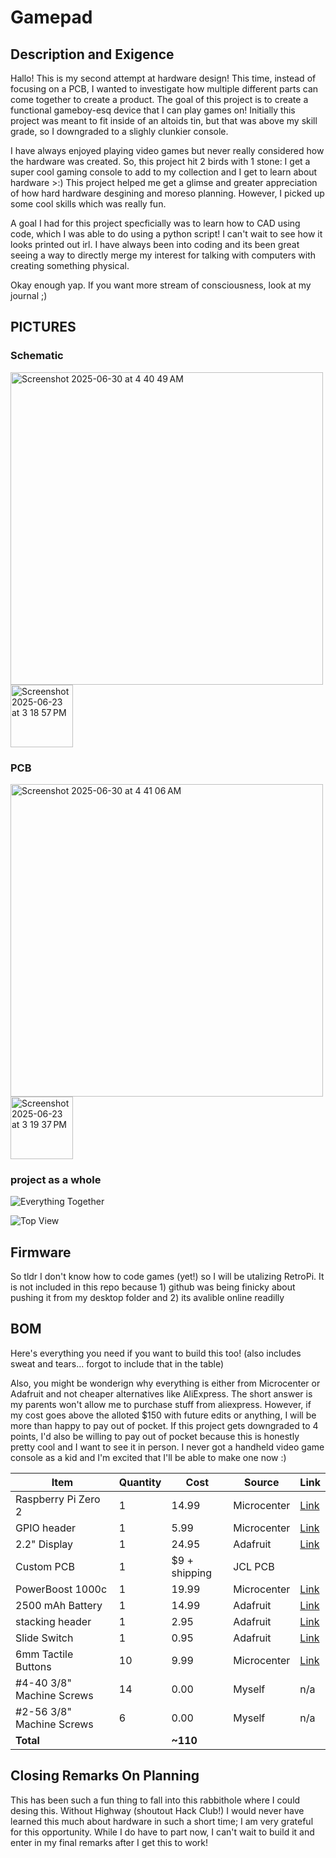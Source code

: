 # Gamepad

## Description and Exigence
Hallo! This is my second attempt at hardware design! This time, instead of focusing on a PCB, I wanted to investigate how multiple different parts can come together to create a product. The goal of this project is to create a functional gameboy-esq device that I can play games on! Initially this project was meant to fit inside of an altoids tin, but that was above my skill grade, so I downgraded to a slighly clunkier console. 

I have always enjoyed playing video games but never really considered how the hardware was created. So, this project hit 2 birds with 1 stone: I get a super cool gaming console to add to my collection and I get to learn about hardware >:) 
This project helped me get a glimse and greater appreciation of how hard hardware desgining and moreso planning. However, I picked up some cool skills which was really fun. 

A goal I had for this project specficially was to learn how to CAD using code, which I was able to do using a python script! I can't wait to see how it looks printed out irl. I have always been into coding and its been great seeing a way to directly merge my interest for talking with computers with creating something physical. 

Okay enough yap. If you want more stream of consciousness, look at my journal ;)

## PICTURES

### Schematic

<img width="500" alt="Screenshot 2025-06-30 at 4 40 49 AM" src="https://github.com/user-attachments/assets/c07b6f1e-4d40-4ae4-80b6-50886e559fe4" />

<img width="100" alt="Screenshot 2025-06-23 at 3 18 57 PM" src="https://github.com/user-attachments/assets/17d8576e-a649-4678-a186-42d98876e26e" />

### PCB 

<img width="500" alt="Screenshot 2025-06-30 at 4 41 06 AM" src="https://github.com/user-attachments/assets/49769586-41db-4bbd-9350-b0e54036b774" />

<img width="100" alt="Screenshot 2025-06-23 at 3 19 37 PM" src="https://github.com/user-attachments/assets/48193e39-db1a-4de0-b8aa-46e1739a57ba" />

### project as a whole

![Everything Together](https://github.com/user-attachments/assets/59a39bf8-cfd1-4bd1-b639-744d4dbcc195)

![Top View](https://github.com/user-attachments/assets/69d6b4a5-3753-461e-8eac-f8a0f5f3d4c6)


## Firmware
So tldr I don't know how to code games (yet!) so I will be utalizing RetroPi. It is not included in this repo because 1) github was being finicky about pushing it from my desktop folder and 2) its avalible online readilly 

## BOM

Here's everything you need if you want to build this too! (also includes sweat and tears... forgot to include that in the table)

Also, you might be wonderign why everything is either from Microcenter or Adafruit and not cheaper alternatives like AliExpress. The short answer is my parents won't allow me to purchase stuff from aliexpress. However, if my cost goes above the alloted $150 with future edits or anything, I will be more than happy to pay out of pocket. If this project gets downgraded to 4 points, I'd also be willing to pay out of pocket because this is honestly pretty cool and I want to see it in person. I never got a handheld video game console as a kid and I'm excited that I'll be able to make one now :)

                                                                                            

| Item                      | Quantity | Cost          | Source      | Link                                                                                                                                          |
| ------------------------- | -------- | ------------- | ----------- | --------------------------------------------------------------------------------------------------------------------------------------------- |
| Raspberry Pi Zero 2       | 1        | 14.99         | Microcenter | [Link](https://www.microcenter.com/product/643085/raspberry-pi-zero-2-w)                                                                      |
| GPIO header               | 1        | 5.99          | Microcenter | [Link](https://www.microcenter.com/product/480889/schmartboard-inc-schmartboard-inc-2-x-20-male-headers-qty-5)                                |
| 2.2" Display              | 1        | 24.95         | Adafruit    | [Link](https://www.adafruit.com/product/2315)                                                                                                 |
| Custom PCB                | 1        | $9 + shipping | JCL PCB     |                                                                                                                                               |
| PowerBoost 1000c          | 1        | 19.99         | Microcenter | [Link](https://www.microcenter.com/product/474415/adafruit-industries-powerboost-1000-charger-rechargeable-5v-lipo-usb-boost-@-1a)            |
| 2500 mAh Battery          | 1        | 14.99         | Adafruit | [Link](https://www.microcenter.com/product/454401/adafruit-industries-lithium-ion-polymer-battery-37v-2500mah)                                |
| stacking header           | 1        | 2.95          | Adafruit    | [Link](https://www.adafruit.com/product/1979?srsltid=AfmBOoqbo1ndLmYMVLTt_bqD4Yhi48SgEFRf9jc0nGi86ePSABa_MOBi)                                |
| Slide Switch              | 1        | 0.95          | Adafruit    | [Link](https://www.adafruit.com/product/805)                                                                                                  |
| 6mm Tactile Buttons       | 10       | 9.99          | Microcenter | [Link](https://www.microcenter.com/product/632688/inland-6x6mm-micro-momentary-tactile-push-button-switches-assortment-kit-10-values-180-pcs) |
| #4-40 3/8" Machine Screws | 14       | 0.00          | Myself      | n/a                                                                                                                                           |
| #2-56 3/8" Machine Screws | 6        | 0.00          | Myself      | n/a                                                                                                                                           |
| **Total**                 |  | **~110**      |             |

## Closing Remarks On Planning

This has been such a fun thing to fall into this rabbithole where I could desing this. Without Highway (shoutout Hack Club!) I would never have learned this much about hardware in such a short time; I am very grateful for this opportunity. While I do have to part now, I can't wait to build it and enter in my final remarks after I get this to work!

